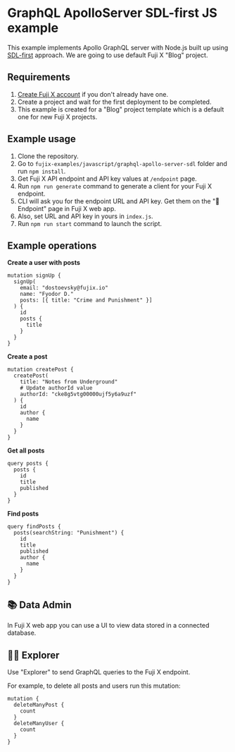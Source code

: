 # GraphQL ApolloServer SDL-first JS example

This example implements Apollo GraphQL server with Node.js built up using [SDL-first](https://www.apollographql.com/docs/resources/graphql-glossary/#schema-first-development) approach. We are going to use default Fuji X "Blog" project.

## Requirements

1. [Create Fuji X account](https://app.fujix.io/sign-up) if you don't already have one.
2. Create a project and wait for the first deployment to be completed.
3. This example is created for a "Blog" project template which is a default one for new Fuji X projects.

## Example usage

1. Clone the repository.
2. Go to `fujix-examples/javascript/graphql-apollo-server-sdl` folder and run `npm install`.
3. Get Fuji X API endpoint and API key values at `/endpoint` page.
4. Run `npm run generate` command to generate a client for your Fuji X endpoint.
5. CLI will ask you for the endpoint URL and API key. Get them on the "🚀 Endpoint" page in Fuji X web app.
6. Also, set URL and API key in yours in `index.js`.
7. Run `npm run start` command to launch the script.

## Example operations

**Create a user with posts**

```
mutation signUp {
  signUp(
    email: "dostoevsky@fujix.io"
    name: "Fyodor D."
    posts: [{ title: "Crime and Punishment" }]
  ) {
    id
    posts {
      title
    }
  }
}
```

**Create a post**

```
mutation createPost {
  createPost(
    title: "Notes from Underground"
    # Update authorId value
    authorId: "cke8g5vtg00000ujf5y6a9uzf"
  ) {
    id
    author {
      name
    }
  }
}
```

**Get all posts**

```
query posts {
  posts {
    id
    title
    published
  }
}
```

**Find posts**

```
query findPosts {
  posts(searchString: "Punishment") {
    id
    title
    published
    author {
      name
    }
  }
}
```

## 📚 Data Admin

In Fuji X web app you can use a UI to view data stored in a connected database.

## 🏄‍♂️ Explorer 

Use "Explorer" to send GraphQL queries to the Fuji X endpoint.

For example, to delete all posts and users run this mutation:

```
mutation {
  deleteManyPost {
    count
  }
  deleteManyUser {
    count
  }
}
```